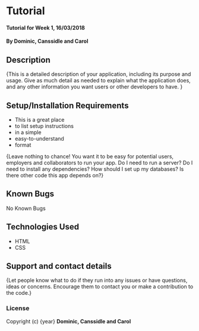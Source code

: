 # Tutorial

#### Tutorial for Week 1, 16/03/2018

#### By **Dominic, Canssidle and Carol**

## Description

{This is a detailed description of your application, including its purpose and usage.  Give as much detail as needed to explain what the application does, and any other information you want users or other developers to have. }

## Setup/Installation Requirements

* This is a great place
* to list setup instructions
* in a simple
* easy-to-understand
* format

{Leave nothing to chance! You want it to be easy for potential users, employers and collaborators to run your app. Do I need to run a server? Do I need to install any dependencies? How should I set up my databases? Is there other code this app depends on?}

## Known Bugs
No Known Bugs

## Technologies Used
* HTML
* CSS

## Support and contact details
{Let people know what to do if they run into any issues or have questions, ideas or concerns.  Encourage them to contact you or make a contribution to the code.}

### License
Copyright (c) {year} **Dominic, Canssidle and Carol**